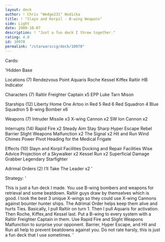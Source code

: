 ```yaml
---
layout: deck
author: ! Chris "Wedge231" Wodicka
title: ! "Slayn and Korpil - B-wing Weapons"
side: Light
date: 2000-10-07
description: ! "Just a fun deck I threw together."
rating: 4.0
id: 10970
permalink: "/starwarsccg/deck/10970"
---
```

Cards: 

'Hidden Base

Locations (7)
Rendezvous Point
Aquaris
Roche
Kessel
Kiffex
Raltiir
HB Indicator

Characters (7)
Raltiir Freighter Captain x5
EPP Luke
Tarn Mison

Starships (12)
Liberty
Home One
Artoo in Red 5
Red 6
Red Squadron 4
Blue Squadron 5
B-wing Bomber x6

Weapons (7)
Intruder Missile x3
X-wing Cannon x2
SW Ion Cannon x2

Interrupts (14)
Rapid Fire x2
Steady Aim
Stay Sharp
Hyper Escape
Rebel Barrier
Slight Weapons Malfunction x2
The Signal x2
Hit and Run
Wind Chimes
Power Pivot
Heading for the Medical Frigate

Effects (10)
Slayn and Korpil Facilities
Docking and Repair Facilities
Wise Advice
Projection of a Skywalker x2
Kessel Run x2
Superficial Damage
Grabber
Legendary Starfighter

Adrimal Orders (2)
I’ll Take The Leader x2
'

Strategy: '

This is just a fun deck I made. You use B-wing bombers and weapons for retrieval and some beatdown. Raltiir guys draw by themselves which is good. I took the best 3 unique X-wings so they could use X-wing Cannons against bounter hunter ships. The Adrimal Order helps keep them alive and hurts Ties. Basically, I pull Raltiir on turn 1. Then I pull Aquaris for activation. Then Roche, Kiffex,and Kessel last. Put a B-wing to every system with a Raltiir Freighter Captain in them. Use Rapid Fire and Slight Weapons Malfunction to surprise your opponent. Barrier, Hyper Escape, and Hit and Run all help to prevent beatdowns against you. Do not rate harsly, this is just a fun deck that I use sometimes. '
